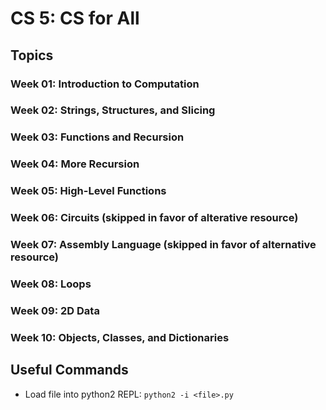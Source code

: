 # CS 5: CS for All

## Topics

### Week 01: Introduction to Computation

### Week 02: Strings, Structures, and Slicing

### Week 03: Functions and Recursion

### Week 04: More Recursion

### Week 05: High-Level Functions

### Week 06: Circuits (skipped in favor of alterative resource)

### Week 07: Assembly Language (skipped in favor of alternative resource)

### Week 08: Loops

### Week 09: 2D Data

### Week 10: Objects, Classes, and Dictionaries

## Useful Commands

* Load file into python2 REPL: `python2 -i <file>.py`
